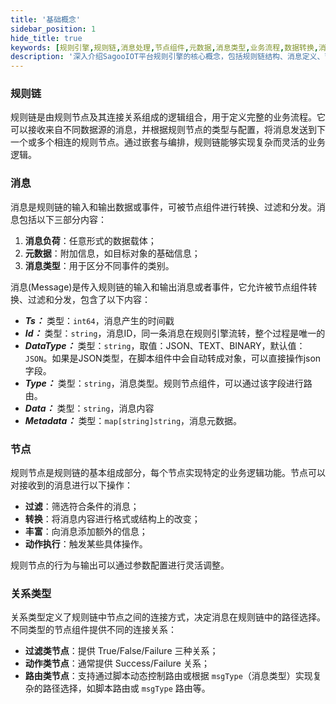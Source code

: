 ```yaml
---
title: '基础概念'
sidebar_position: 1
hide_title: true
keywords: [规则引擎,规则链,消息处理,节点组件,元数据,消息类型,业务流程,数据转换,消息路由,逻辑编排]
description: '深入介绍SagooIOT平台规则引擎的核心概念，包括规则链结构、消息定义、节点类型及其连接关系，帮助用户理解规则引擎的基本工作原理和应用场景。'
---
```


### 规则链

规则链是由规则节点及其连接关系组成的逻辑组合，用于定义完整的业务流程。它可以接收来自不同数据源的消息，并根据规则节点的类型与配置，将消息发送到下一个或多个相连的规则节点。通过嵌套与编排，规则链能够实现复杂而灵活的业务逻辑。

### 消息

消息是规则链的输入和输出数据或事件，可被节点组件进行转换、过滤和分发。消息包括以下三部分内容：

1. **消息负荷**：任意形式的数据载体；
2. **元数据**：附加信息，如目标对象的基础信息；
3. **消息类型**：用于区分不同事件的类别。


消息(Message)是传入规则链的输入和输出消息或者事件，它允许被节点组件转换、过滤和分发，包含了以下内容：

- ***Ts：*** 类型：`int64`，消息产生的时间戳
- ***Id：*** 类型：`string`，消息ID，同一条消息在规则引擎流转，整个过程是唯一的
- ***DataType：*** 类型：`string`，取值：JSON、TEXT、BINARY，默认值：`JSON`。如果是JSON类型，在脚本组件中会自动转成对象，可以直接操作json字段。
- ***Type：*** 类型：`string`，消息类型。规则节点组件，可以通过该字段进行路由。
- ***Data：*** 类型：`string`，消息内容
- ***Metadata：*** 类型：`map[string]string`，消息元数据。


### 节点

规则节点是规则链的基本组成部分，每个节点实现特定的业务逻辑功能。节点可以对接收到的消息进行以下操作：

- **过滤**：筛选符合条件的消息；
- **转换**：将消息内容进行格式或结构上的改变；
- **丰富**：向消息添加额外的信息；
- **动作执行**：触发某些具体操作。

规则节点的行为与输出可以通过参数配置进行灵活调整。

### 关系类型

关系类型定义了规则链中节点之间的连接方式，决定消息在规则链中的路径选择。不同类型的节点组件提供不同的连接关系：

- **过滤类节点**：提供 True/False/Failure 三种关系；
- **动作类节点**：通常提供 Success/Failure 关系；
- **路由类节点**：支持通过脚本动态控制路由或根据 `msgType`（消息类型）实现复杂的路径选择，如脚本路由或 `msgType` 路由等。
